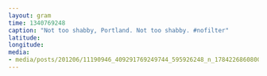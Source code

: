 ```yaml
---
layout: gram
time: 1340769248
caption: "Not too shabby, Portland. Not too shabby. #nofilter"
latitude: 
longitude: 
media:
- media/posts/201206/11190946_409291769249744_595926248_n_17842268608000351.jpg
---
```

